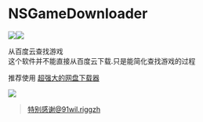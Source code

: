 # NSGameDownloader
![](https://img.shields.io/github/downloads/ningxiaoxiao/NSGameDownloader/total.svg?label=%E7%82%B9%E5%87%BB%E4%B8%8B%E8%BD%BD&style=flat)![](https://img.shields.io/github/release/ningxiaoxiao/NSGameDownloader.svg?style=flat&label=%E6%9C%80%E6%96%B0%E7%89%88%E6%9C%AC)  


从百度云查找游戏  
这个软件并不能直接从百度云下载.只是能简化查找游戏的过程

推荐使用 [超强大的网盘下载器](https://pandownload.com/)


![](https://s2.ax1x.com/2019/01/15/FzoxhV.png)

> 特别感谢@91wil.riggzh
